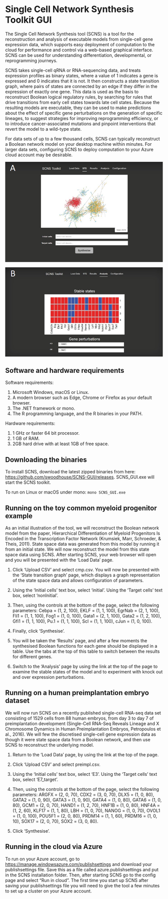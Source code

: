 # Single Cell Network Synthesis Toolkit GUI
The Single Cell Network Synthesis tool (SCNS) is a tool for the reconstruction and analysis of executable models from single-cell gene expression data, which supports easy deployment of computation to the cloud for performance and control via a web-based graphical interface. SCNS can be used for understanding differentiation, developmental, or reprogramming journeys.

SCNS takes single-cell qRNA or RNA-sequencing data, and treats expression profiles as binary states, where a value of 1 indicates a gene is expressed and 0 indicates that it is not. It then constructs a state transition graph, where pairs of states are connected by an edge if they differ in the expression of exactly one gene. This data is used as the basis to reconstruct Boolean logical regulatory rules, by searching for rules that drive transitions from early cell states towards late cell states. Because the resulting models are executable, they can be used to make predictions about the effect of specific gene perturbations on the generation of specific lineages, to suggest strategies for improving reprogramming efficiency, or to introduce cancer-associated mutations and pinpoint interventions that revert the model to a wild-type state.

For data sets of up to a few thousand cells, SCNS can typically reconstruct a Boolean network model on your desktop machine within minutes. For larger data sets, configuring SCNS to deploy computation to your Azure cloud account may be desirable.

![Image of tool](https://raw.githubusercontent.com/swoodhouse/SCNS-GUI/master/1a.png)

![Image of tool](https://raw.githubusercontent.com/swoodhouse/SCNS-GUI/master/1b.png)

## Software and hardware requirements
Software requirements:
1. Microsoft Windows, macOS or Linux.
2. A modern browser such as Edge, Chrome or Firefox as your default browser.
3. The .NET framework or mono.
4. The R programming language, and the R binaries in your PATH.

Hardware requirements:
1.	1 GHz or faster 64 bit processor.
2.	1 GB of RAM.
3.	2GB hard drive with at least 1GB of free space.

## Downloading the binaries
To install SCNS, download the latest zipped binaries from here: https://github.com/swoodhouse/SCNS-GUI/releases. SCNS_GUI.exe will start the SCNS toolkit.

To run on Linux or macOS under mono:
```mono SCNS_GUI.exe```

## Running on the toy common myeloid progenitor example
As an initial illustration of the tool, we will reconstruct the Boolean network model from the paper, Hierarchical Differentiation of Myeloid Progenitors Is Encoded in the Transcription Factor Network (Krumsiek, Marr, Schroeder, & Theis, 2011).
State space data was generated from this model by running it from an initial state. We will now reconstruct the model from this state space data using SCNS.
After starting SCNS, your web browser will open and you will be presented with the ‘Load Data’ page.
1.	Click ‘Upload CSV’ and select cmp.csv.
You will now be presented with the ‘State transition graph’ page, which displays a graph representation of the state space data and allows configuration of parameters.

2.	Using the ‘Initial cells’ text box, select ‘initial’. Using the ‘Target cells’ text box, select ‘nonInitial’.

3.	Then, using the controls at the bottom of the page, select the following parameters:
Cebpa = (1, 2, 100), EKLF = (1, 1, 100), EgrNab = (2, 1, 100), Fli1 = (1, 1, 100), Fog1 = (1, 0, 100), Gata1 = (2, 1, 100), Gata2 = (1, 2, 100), Gfi1 = (1, 1, 100), Pu.1 = (1, 1, 100), Scl = (1, 1, 100), cJun = (1, 0, 100).

4.	Finally, click ‘Synthesise’.

5.	You will be taken the ‘Results’ page, and after a few moments the synthesised Boolean functions for each gene should be displayed in a table. Use the tabs at the top of this table to switch between the results for different genes.

6.	Switch to the ‘Analysis’ page by using the link at the top of the page to examine the stable states of the model and to experiment with knock out and over expression perturbations.

## Running on a human preimplantation embryo dataset
We will now run SCNS on a recently published single-cell RNA-seq data set consisting of 1529 cells from 88 human embryos, from day 3 to day 7 of preimplantation development (Single-Cell RNA-Seq Reveals Lineage and X Chromosome Dynamics in Human Preimplantation Embryos, Petropoulos et al., 2016).
We will few the discretised single-cell gene expression data as though it were state space data from a Boolean network, and then use SCNS to reconstruct the underlying model.
1.	Return to the ‘Load Data’ page, by using the link at the top of the page.

2.	Click ‘Upload CSV’ and select preimpl.csv.

3.	Using the ‘Initial cells’ text box, select ‘E3’. Using the ‘Target cells’ text box, select ‘E7_target’.

4.	Then, using the controls at the bottom of the page, select the following parameters:
ARGFX = (2, 0, 70), CDX2 = (3, 0, 70), DLX5 = (1, 0, 80), GATA2 = (1, 0, 90), GATA3 = (1, 0, 90), GATA4 = (1, 0, 80), GATA6 = (1, 0, 80), GCM1 = (2, 0, 70), HAND1 = (1, 2, 70), HNF1B = (1, 0, 80), HNF4A = (1, 2, 60), KLF17 = (1, 1, 80), LBH = (1, 0, 70), NANOG = (1, 0, 70), OVOL1 = (1, 0, 100), POU5F1 = (2, 0, 80), PRDM14 = (1, 1, 60), PRDM16 = (1, 0, 10), SOX17 = (2, 0, 70), SOX2 = (3, 0, 80).

5.	Click ‘Synthesise’.

## Running in the cloud via Azure
To run on your Azure account, go to https://manage.windowsazure.com/publishsettings  and download your publishsettings file. Save this as a file called azure.publishsettings and put in the SCNS installation folder. Then, after starting SCNS go to the config page and select “Run in cloud”. The first time you start up SCNS after saving your publishsettings file you will need to give the tool a few minutes to set up a cluster on your Azure account.


